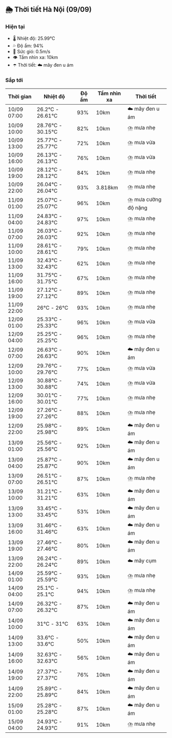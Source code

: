 ## 🌦️ Thời tiết Hà Nội (09/09)

### Hiện tại

- 🌡️ Nhiệt độ: 25.99℃
- 💦 Độ ẩm: 94%
- 💨 Sức gió: 0.5m/s
- 👁️ Tầm nhìn xa: 10km
- ☂️ Thời tiết: ☁️ mây đen u ám

### Sắp tới

| Thời gian | Nhiệt độ | Độ ẩm | Tầm nhìn xa | Thời tiết |
| --- | --- | --- | --- | --- |
| 10/09 07:00 | 26.2℃ - 26.61℃ | 93% | 10km | ☁️ mây đen u ám |
| 10/09 10:00 | 28.76℃ - 30.15℃ | 82% | 10km | ⛈️ mưa nhẹ |
| 10/09 13:00 | 25.77℃ - 25.77℃ | 72% | 10km | ⛈️ mưa vừa |
| 10/09 16:00 | 26.13℃ - 26.13℃ | 76% | 10km | ⛈️ mưa vừa |
| 10/09 19:00 | 28.12℃ - 28.12℃ | 84% | 10km | ⛈️ mưa nhẹ |
| 10/09 22:00 | 26.04℃ - 26.04℃ | 93% | 3.818km | ⛈️ mưa nhẹ |
| 11/09 01:00 | 25.07℃ - 25.07℃ | 96% | 10km | ⛈️ mưa cường độ nặng |
| 11/09 04:00 | 24.83℃ - 24.83℃ | 97% | 10km | ⛈️ mưa nhẹ |
| 11/09 07:00 | 26.03℃ - 26.03℃ | 92% | 10km | ⛈️ mưa nhẹ |
| 11/09 10:00 | 28.61℃ - 28.61℃ | 79% | 10km | ⛈️ mưa nhẹ |
| 11/09 13:00 | 32.43℃ - 32.43℃ | 62% | 10km | ⛈️ mưa nhẹ |
| 11/09 16:00 | 31.75℃ - 31.75℃ | 67% | 10km | ⛈️ mưa nhẹ |
| 11/09 19:00 | 27.12℃ - 27.12℃ | 89% | 10km | ⛈️ mưa nhẹ |
| 11/09 22:00 | 26℃ - 26℃ | 93% | 10km | ⛈️ mưa nhẹ |
| 12/09 01:00 | 25.33℃ - 25.33℃ | 96% | 10km | ⛈️ mưa vừa |
| 12/09 04:00 | 25.25℃ - 25.25℃ | 96% | 10km | ⛈️ mưa nhẹ |
| 12/09 07:00 | 26.63℃ - 26.63℃ | 90% | 10km | ☁️ mây đen u ám |
| 12/09 10:00 | 29.76℃ - 29.76℃ | 77% | 10km | ⛈️ mưa vừa |
| 12/09 13:00 | 30.88℃ - 30.88℃ | 74% | 10km | ⛈️ mưa vừa |
| 12/09 16:00 | 30.01℃ - 30.01℃ | 77% | 10km | ⛈️ mưa nhẹ |
| 12/09 19:00 | 27.26℃ - 27.26℃ | 88% | 10km | ⛈️ mưa nhẹ |
| 12/09 22:00 | 25.98℃ - 25.98℃ | 89% | 10km | ☁️ mây đen u ám |
| 13/09 01:00 | 25.56℃ - 25.56℃ | 92% | 10km | ☁️ mây đen u ám |
| 13/09 04:00 | 25.87℃ - 25.87℃ | 90% | 10km | ☁️ mây đen u ám |
| 13/09 07:00 | 26.51℃ - 26.51℃ | 87% | 10km | ⛈️ mưa nhẹ |
| 13/09 10:00 | 31.21℃ - 31.21℃ | 63% | 10km | ☁️ mây đen u ám |
| 13/09 13:00 | 33.45℃ - 33.45℃ | 53% | 10km | ☁️ mây đen u ám |
| 13/09 16:00 | 31.46℃ - 31.46℃ | 63% | 10km | ☁️ mây đen u ám |
| 13/09 19:00 | 27.46℃ - 27.46℃ | 80% | 10km | ☁️ mây đen u ám |
| 13/09 22:00 | 26.24℃ - 26.24℃ | 89% | 10km | ☁️ mây cụm |
| 14/09 01:00 | 25.59℃ - 25.59℃ | 93% | 10km | ⛈️ mưa nhẹ |
| 14/09 04:00 | 25.1℃ - 25.1℃ | 94% | 10km | ⛈️ mưa nhẹ |
| 14/09 07:00 | 26.32℃ - 26.32℃ | 87% | 10km | ☁️ mây đen u ám |
| 14/09 10:00 | 31℃ - 31℃ | 63% | 10km | ☁️ mây đen u ám |
| 14/09 13:00 | 33.6℃ - 33.6℃ | 50% | 10km | ☁️ mây đen u ám |
| 14/09 16:00 | 32.63℃ - 32.63℃ | 56% | 10km | ☁️ mây đen u ám |
| 14/09 19:00 | 27.37℃ - 27.37℃ | 76% | 10km | ☁️ mây đen u ám |
| 14/09 22:00 | 25.89℃ - 25.89℃ | 84% | 10km | ☁️ mây đen u ám |
| 15/09 01:00 | 25.28℃ - 25.28℃ | 87% | 10km | ☁️ mây đen u ám |
| 15/09 04:00 | 24.93℃ - 24.93℃ | 91% | 10km | ⛈️ mưa nhẹ |
